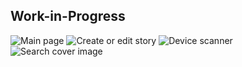 ## Work-in-Progress

![Main page](https://mbach.github.io/home-automation/docs/images/home.jpg)
![Create or edit story](https://mbach.github.io/home-automation/docs/images/edit_story.jpg)
![Device scanner](https://mbach.github.io/home-automation/docs/images/device_scanner.jpg)
![Search cover image](https://mbach.github.io/home-automation/docs/images/search_images.jpg)
